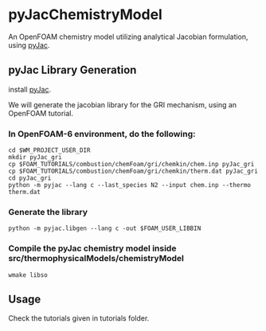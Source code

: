 # pyJacChemistryModel

An OpenFOAM chemistry model utilizing analytical Jacobian formulation, using [pyJac](https://github.com/SLACKHA/pyJac).

## pyJac Library Generation

install [pyJac](https://github.com/SLACKHA/pyJac).

We will generate the jacobian library for the GRI mechanism, using an OpenFOAM tutorial.

### In OpenFOAM-6 environment, do the following:

```
cd $WM_PROJECT_USER_DIR
mkdir pyJac_gri
cp $FOAM_TUTORIALS/combustion/chemFoam/gri/chemkin/chem.inp pyJac_gri
cp $FOAM_TUTORIALS/combustion/chemFoam/gri/chemkin/therm.dat pyJac_gri
cd pyJac_gri
python -m pyjac --lang c --last_species N2 --input chem.inp --thermo therm.dat
```

### Generate the library

```
python -m pyjac.libgen --lang c -out $FOAM_USER_LIBBIN
```

### Compile the pyJac chemistry model inside src/thermophysicalModels/chemistryModel

```
wmake libso
```

## Usage

Check the tutorials given in tutorials folder.
